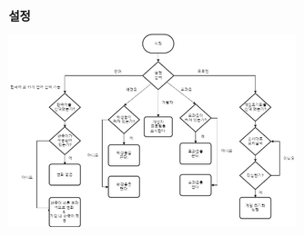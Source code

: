 ## 설정
![설정 순서도](https://github.com/Pneum4/UOS-CatLovingParty/blob/2018920055_3/%EC%8A%A4%EC%99%90%ED%94%BC_%EC%97%AD%EA%B8%B0%ED%9A%8D%EC%84%9C_%EC%8B%9C%EC%8A%A4%ED%85%9C/img/%EC%84%A4%EC%A0%95%20%EC%99%84%EC%84%B1%EB%B3%B8.png)
